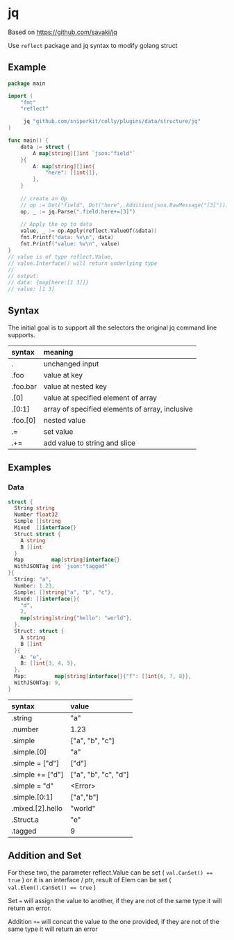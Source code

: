 # jq

Based on https://github.com/savaki/jq

Use `reflect` package and jq syntax to modify golang struct


## Example

```go
package main

import (
	"fmt"
	"reflect"

	 jq "github.com/sniperkit/colly/plugins/data/structure/jq"
)

func main() {
	data := struct {
		A map[string][]int `json:"field"`
	}{
		A: map[string][]int{
			"here": []int{1},
		},
	}
  
	// create an Op
	// op := Dot("field", Dot("here", Addition(json.RawMessage("[3]"))))
	op, _ := jq.Parse(".field.here+=[3]")
  
	// Apply the op to data
	value, _ := op.Apply(reflect.ValueOf(&data))
	fmt.Printf("data: %v\n", data)
	fmt.Printf("value: %v\n", value)
}
// value is of type reflect.Value,
// value.Interface() will return underlying type
//
// output:
// data: {map[here:[1 3]]}
// value: [1 3]
```

## Syntax

The initial goal is to support all the selectors the original jq command line supports.

| syntax | meaning|
| :--- | :--- |
| . |  unchanged input |
| .foo |  value at key |
| .foo.bar |  value at nested key |
| .[0] | value at specified element of array | 
| .[0:1] | array of specified elements of array, inclusive |
| .foo.[0] | nested value |
| .= | set value |
| .+= | add value to string and slice |

## Examples

### Data
```go
struct {
  String string
  Number float32
  Simple []string
  Mixed  []interface{}
  Struct struct {
    A string
    B []int
  }
  Map         map[string]interface{}
  WithJSONTag int `json:"tagged"`
}{
  String: "a",
  Number: 1.23,
  Simple: []string{"a", "b", "c"},
  Mixed: []interface{}{
    "d",
    2,
    map[string]string{"hello": "world"},
  },
  Struct: struct {
    A string
    B []int
  }{
    A: "e",
    B: []int{3, 4, 5},
  },
  Map:         map[string]interface{}{"f": []int{6, 7, 8}},
  WithJSONTag: 9,
}
```

| syntax | value |
| :--- | :--- |
| .string | "a" |
| .number | 1.23 |
| .simple | ["a", "b", "c"] |
| .simple.[0] | "a" |
| .simple = ["d"] | ["d"] |
| .simple += ["d"] | ["a", "b", "c", "d"] |
| .simple = "d" | \<Error\> |
| .simple.[0:1] | ["a","b"] |
| .mixed.[2].hello | "world" |
| .Struct.a | "e" |
| .tagged | 9 |

## Addition and Set

For these two, the parameter reflect.Value can be set ( `val.CanSet() == true` )
or it is an interface / ptr, result of Elem can be set  ( `val.Elem().CanSet() == true` )

Set `=` will assign the value to another, if they are not of the same type it will return an error.

Addition `+=` will concat the value to the one provided, if they are not of the same type it will return an error

